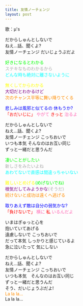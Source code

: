 ```yaml
---
title: 友情ノーチェンジ
layout: post
---
```

歌：μ's

<p>だからしゅんとしないで<br />
ねえ…話、聞くよ?<br />
友情ノーチェンジ だいじょうぶだよ</p>

<p><font color="lime">好きになるとわかる</font><br />
<font color="darkgray">ステキなものわかるから</font><br />
<font color="cyan">どんな時も絶対に離さないように</font></p>

<p><font color="yellow">無くしてからわかる</font><br />
<font color="purple">大切だとわかるけど</font><br />
<font color="darkorange">次のチャンス平等に舞い降りてくる</font></p>

<p><font color="blue">悲しみは風邪と似てるの 休もうか?</font><br />
<font color="red">「おだいじに」</font> <font color="hotpink">やがて</font> <font color="red">きっと</font> <font color="hotpink">治るよ</font></p>

<p>だからしゅんとしないで<br />
ねえ…話、聞くよ?<br />
友情ノーチェンジ こっちおいで<br />
いつも本気 そんなのはお互い同じ<br />
ずっと一緒だと思うんだ</p>

<p><font color="lime">凄いことがしたい</font><br />
<font color="darkgray">新しさをみたいよね</font><br />
<font color="cyan">あわてないで直感は間違っちゃいない</font></p>

<p><font color="yellow">難しいとめげる</font><font color="lime">(めげないでね)</font><br />
<font color="purple">根気だしてみようかな</font><font color="darkgray">(そうだ)</font><br />
<font color="darkorange">続けないと成功は遠くへ逃げる</font></p>

<p><font color="blue">取りあえず敵は自分の弱気かな?</font><br />
<font color="red">「負けないで」</font> <font color="hotpink">横に</font> <font color="red">私</font> <font color="hotpink">いるんだよ</font></p>

<p>いまはぎゅっと心を<br />
抱いていてあげる<br />
遠慮しないで こっちおいで<br />
だって本気 しっかりと感じているよ<br />
急に泣いたって 気にしない</p>

<p>だからしゅんとしないで<br />
ねえ…話、聞くよ?<br />
友情ノーチェンジ こっちおいで<br />
いつも本気　そんなのはお互い同じ<br />
ずっと一緒だと思うんだ<br />
そう、だいじょうぶだよ!<br />
<font color="darkorange">La la la...</font><br />
La la la...</p>